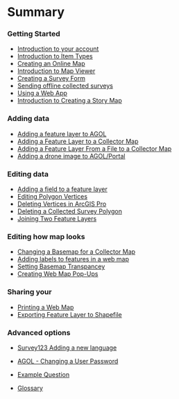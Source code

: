 <!--
This is a list of all of the questions available in the FAQ. Questions must be linked to from this file to be visible via search.
-->

# Summary

### Getting Started

- [Introduction to your account](intro_to_Account/index.md)
- [Introduction to Item Types](intro_to_itemtypes/index.md)
- [Creating an Online Map](create_webmap/index.md)
- [Introduction to Map Viewer](into_to_mapviewer/index.md)
- [Creating a Survey Form](create_survey/index.md)
- [Sending offline collected surveys](send_collected_surveys/index.md)
- [Using a Web App](using_a_webapp/index.md)
- [Introduction to Creating a Story Map](intro_to_storymap/index.md)

### Adding data

- [Adding a feature layer to AGOL](add_fl_in_AGOL/index.md)
- [Adding a Feature Layer to a Collector Map](add_fl_to_collectormap/index.md)
- [Adding a Feature Layer From a File to a Collector Map](add_fl_to_collector_map/index.md)
- [Adding a drone image to AGOL/Portal](add_img_to_AGOL/index.md)

### Editing data

- [Adding a field to a feature layer](add_field/index.md)
- [Editing Polygon Vertices](editing_vertices/index.md) 
- [Deleting Vertices in ArcGIS Pro](delete_vertics_ArcPro/index.md)
- [Deleting a Collected Survey Polygon](delete_collected_polygon/index.md)
- [Joining Two Feature Layers](join_two_layers/index.md)

### Editing how map looks</h3>

- [Changing a Basemap for a Collector Map](chg_basemap_for_collectomap/index.md)
- [Adding labels to features in a web map](labeling_features/index.md)
- [Setting Basemap Transpancey](set_basemap_trans/index.md)
- [Creating Web Map Pop-Ups](add_webmap_popup/index.md)

### Sharing your</h3>

- [Printing a Web Map](print_webmap/index.md)
- [Exporting Feature Layer to Shapefile](export_fl_to_shp/index.md)

### Advanced options 

- [Survey123 Adding a new language](s123_add_new_lang/index.md)
- [AGOL - Changing a User Password](chg_usr_pwd/index.md)
- [Example Question](sample_question.md)

- [Glossary](glossary.md) <!-- Do not delete this, it appears that builds fail without this -->
